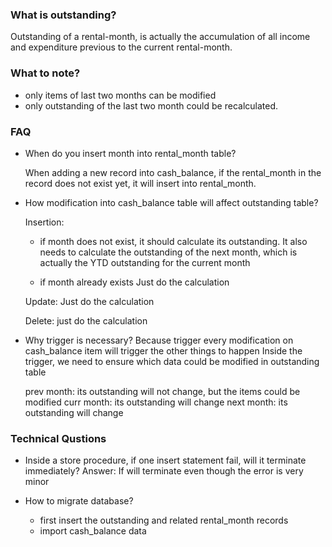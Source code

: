 ### What is outstanding?
Outstanding of a rental-month, is actually the accumulation of all income and expenditure previous to the current rental-month. 
 
### What to note? 
- only items of last two months can be modified 
- only outstanding of the last two month could be recalculated. 

### FAQ
- When do you insert month into rental_month table? 
    
  When adding a new record into cash_balance, if the rental_month in the record does not exist yet, it will insert into rental_month.

- How modification into cash_balance table will affect outstanding table? 
  
  Insertion:
    - if month does not exist, it should calculate its outstanding. 
      It also needs to calculate the outstanding of the next month, which is actually the YTD outstanding for the current month
      
    - if month already exists
      Just do the calculation
      
  Update:
      Just do the calculation
   
  Delete: 
      just do the calculation
      
- Why trigger is necessary? 
  Because trigger every modification on cash_balance item will trigger the other things to happen
  Inside the trigger, we need to ensure which data could be modified in outstanding table
  
  prev month: its outstanding will not change, but the items could be modified
  curr month: its outstanding will change 
  next month: its outstanding will change
  
  
  
### Technical Qustions

- Inside a store procedure, if one insert statement fail, will it terminate immediately?
  Answer: If will terminate even though the error is very minor
  
- How to migrate database? 
    - first insert the outstanding and related rental_month records
    - import cash_balance data










